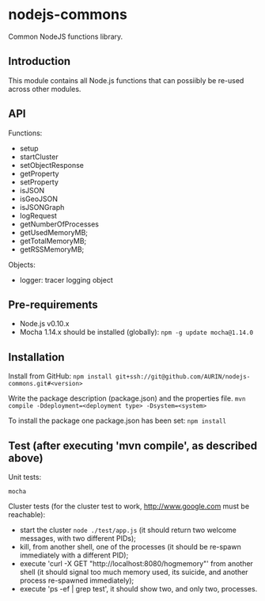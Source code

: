 # nodejs-commons

Common NodeJS functions library.

## Introduction

This module contains all Node.js functions that can possiibly be re-used across other modules.


API
---

Functions:
* setup
* startCluster
* setObjectResponse
* getProperty
* setProperty
* isJSON
* isGeoJSON
* isJSONGraph
* logRequest
* getNumberOfProcesses
* getUsedMemoryMB;
* getTotalMemoryMB;
* getRSSMemoryMB;


Objects:
* logger: tracer logging object

## Pre-requirements

* Node.js v0.10.x
* Mocha 1.14.x should be installed (globally):
  `npm -g update mocha@1.14.0`


## Installation

Install from GitHub:
  `npm install git+ssh://git@github.com/AURIN/nodejs-commons.git#<version>`

Write the package description (package.json) and the properties file.
  `mvn compile -Ddeployment=<deployment type> -Dsystem=<system>`
  
To install the package one package.json has been set:
  `npm install`


## Test (after executing 'mvn compile', as described above)

Unit tests:

  `mocha`
  
Cluster tests (for the cluster test to work, http://www.google.com must be reachable):

* start the cluster `node ./test/app.js` (it should return two welcome messages, 
with two different PIDs);
* kill, from another shell, one of the processes (it should be re-spawn immediately with a different PID); 
* execute 'curl -X GET "http://localhost:8080/hogmemory"' from another shell (it should signal too much
memory used, its suicide, and another process re-spawned immediately);
* execute 'ps -ef | grep test', it should show two, and only two, processes. 
  

  

